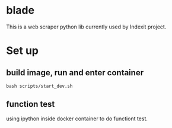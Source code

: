# blade
This is a web scraper python lib currently used by Indexit project.

# Set up

## build image, run and enter container
```
bash scripts/start_dev.sh
```
##  function test
using ipython inside docker container to do functiont test.
